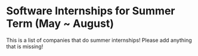 # Software Internships for Summer Term (May ~ August)

This is a list of companies that do summer internships!
Please add anything that is missing!

